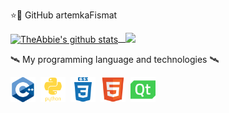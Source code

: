 ⭐🚀 GitHub artemkaFismat
</p>  

<a href="https://github.com/artemkaFismat">
<div align="left">
<a href="https://github.com/artemkaFismat/artemkaFismat">
  <img align="center" src="https://github-readme-stats.vercel.app/api?username=artemkaFismat&show_icons=true&include_all_commits=true&theme=radical" alt="TheAbbie's github stats" />&nbsp;&nbsp;
  <img align="top" src="https://github-readme-stats.vercel.app/api/top-langs/?username=artemkaFismat&layout=compact&theme=radical" />
</a>
</div>


<div align="top">
  <p>

🛰️ My programming language and technologies 🛰️

</p>
 
  <img align="top" src="https://github.com/devicons/devicon/blob/master/icons/cplusplus/cplusplus-original.svg" title="C++"  alt="c++" width="40" height="40"/>&nbsp;
  <img src="https://github.com/devicons/devicon/blob/master/icons/python/python-plain-wordmark.svg" title="Python"  alt="Python" width="40" height="40"/>&nbsp;
  <img src="https://github.com/devicons/devicon/blob/master/icons/css3/css3-plain-wordmark.svg"  title="CSS3" alt="CSS" width="40" height="40"/>&nbsp;
  <img src="https://github.com/devicons/devicon/blob/master/icons/html5/html5-original.svg" title="HTML5" alt="HTML" width="40" height="40"/>&nbsp;
  <img src="https://github.com/devicons/devicon/blob/master/icons/qt/qt-original.svg" title="Qt"  alt="Qt" width="40" height="40"/>&nbsp;
</div>
